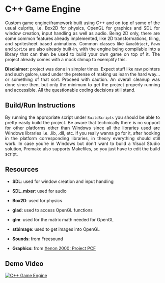 # C++ Game Engine
<p align="justify">
 Custom game engine/framework built using C++ and on top of some of the usual culprits, i.e. Box2D for physics, OpenGL for graphics and SDL for window creation, input handling as well as audio. Being 2D only, there 
 are some common features already implemented, like 2D transformations, tiling, and spritesheet based animations. Common classes like <code>GameObject</code>, <code>Pawn</code> and <code>Sprite</code> are also 
 already built-in, with the engine being compilable into a library that can then be used to build your own game on top of it. The project already comes with a mock shmup to exemplify this. 
</p>

<p align="justify">
 <b>Disclaimer:</b> project was done in simpler times. Expect stuff like raw pointers and such galore, used under the pretense of making us learn the hard way... or something of that sort. Proceed with caution. 
 An overall cleanup was done since then, but only the minimum to get the project properly running and accessible. All the questionable coding decisions still stand.
</p>

## Build/Run Instructions
<p align="justify">
 By running the appropriate script under <code>BuildScripts</code> you should be able to pretty easily build the project. Be aware that technically there is no support for other platforms other than Windows since 
 all the libraries used are Windows libraries i.e. .lib, .dll, etc. If you really wanna go for it, after hooking in the platform corresponding libraries, in theory everything should still work. In case you're in 
 Windows but don't want to build a Visual Studio solution, Premake also supports Makefiles, so you just have to edit the build script.
</p>

## Resources
- **SDL**: used for window creation and input handling
- **SDL_mixer**: used for audio
- **Box2D**: used for physics
- **glad**: used to access OpenGL functions
- **glm**: used for the matrix math needed for OpenGL
- **stbimage**: used to get images into OpenGL

- **Sounds**: from Freesound
- **Graphics**: from [Xenon 2000: Project PCF](https://archive.org/details/Xenon_2000_Project_PCF)

## Demo Video
[![ C++ Game Engine](https://img.youtube.com/vi/YrV5QRa83ns/0.jpg)](https://www.youtube.com/watch?v=YrV5QRa83ns)
